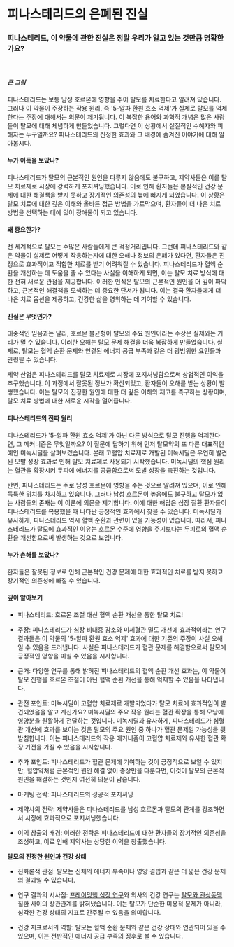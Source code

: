 
# 피나스테리드의 은폐된 진실
### 피나스테리드, 이 약물에 관한 진실은 정말 우리가 알고 있는 것만큼 명확한가요?    
　    
#### ***큰 그림***   
피나스테리드는 보통 남성 호르몬에 영향을 주어 탈모를 치료한다고 알려져 있습니다. 그러나 이 약물이 주장하는 작용 원리, 즉 '5-알파 환원 효소 억제'가 실제로 탈모를 억제한다는 주장에 대해서는 의문이 제기됩니다. 이 복잡한 용어와 과학적 개념은 많은 사람들이 탈모에 대해 체념하게 만들었습니다. 그렇다면 이 상황에서 실질적인 수혜자와 피해자는 누구일까요? 피나스테리드의 진정한 효과와 그 배경에 숨겨진 이야기에 대해 알아봅시다.

#### **누가 이득을 보았나?**   
피나스테리드가 탈모의 근본적인 원인을 다루지 않음에도 불구하고, 제약사들은 이를 탈모 치료제로 시장에 강력하게 포지셔닝했습니다. 이로 인해 환자들은 본질적인 건강 문제에 대한 해결책을 받지 못하고 장기적인 의존성의 늪에 빠지게 되었습니다. 이 상황은 탈모 치료에 대한 깊은 이해와 올바른 접근 방법을 가로막으며, 환자들이 더 나은 치료 방법을 선택하는 데에 있어 장애물이 되고 있습니다.

#### **왜 중요한가?**    
전 세계적으로 탈모는 수많은 사람들에게 큰 걱정거리입니다. 그런데 피나스테리드와 같은 약물이 실제로 어떻게 작용하는지에 대한 오해나 정보의 은폐가 있다면, 환자들은 진정으로 효과적이고 적합한 치료를 받기 어려워질 수 있습니다. 피나스테리드가 혈액 순환을 개선하는 데 도움을 줄 수 있다는 사실을 이해하게 되면, 이는 탈모 치료 방식에 대한 전혀 새로운 관점을 제공합니다. 이러한 인식은 탈모의 근본적인 원인을 더 깊이 파악하고, 근본적인 해결책을 모색하는 데 중요한 단서가 됩니다. 이는 결국 환자들에게 더 나은 치료 옵션을 제공하고, 건강한 삶을 영위하는 데 기여할 수 있습니다.

#### **진실은 무엇인가?**     
대중적인 믿음과는 달리, 호르몬 불균형이 탈모의 주요 원인이라는 주장은 실제와는 거리가 멀 수 있습니다. 이러한 오해는 탈모 문제 해결을 더욱 복잡하게 만들었습니다. 실제로, 탈모는 혈액 순환 문제와 연결된 에너지 공급 부족과 같은 더 광범위한 요인들과 관련될 수 있습니다.

제약 산업은 피나스테리드를 탈모 치료제로 시장에 포지셔닝함으로써 상업적인 이익을 추구했습니다. 이 과정에서 잘못된 정보가 확산되었고, 환자들이 오해를 받는 상황이 발생했습니다. 이는 탈모의 진정한 원인에 대한 더 깊은 이해와 재고를 촉구하는 상황이며, 탈모 치료 방법에 대한 새로운 시각을 열어줍니다.

#### **피나스테리드의 진짜 원리**    
피나스테리드가 '5-알파 환원 효소 억제'가 아닌 다른 방식으로 탈모 진행을 억제한다면, 그 메커니즘은 무엇일까요? 이 질문에 답하기 위해 먼저 탈모약의 또 다른 대표적인 예인 미녹시딜을 살펴보겠습니다. 본래 고혈압 치료제로 개발된 미녹시딜은 우연히 발견된 모발 성장 효과로 인해 탈모 치료제로 사용되기 시작했습니다. 미녹시딜의 핵심 원리는 혈관을 확장시켜 두피에 에너지를 공급함으로써 모발 성장을 촉진하는 것입니다.

반면, 피나스테리드는 주로 남성 호르몬에 영향을 주는 것으로 알려져 있으며, 이로 인해 독특한 위치를 차지하고 있습니다. 그러나 남성 호르몬이 높음에도 불구하고 탈모가 없는 사람들의 존재는 이 이론에 의문을 제기합니다. 이에 대한 해답은 심장 질환 환자들이 피나스테리드를 복용했을 때 나타난 긍정적인 효과에서 찾을 수 있습니다. 미녹시딜과 유사하게, 피나스테리드 역시 혈액 순환과 관련이 있을 가능성이 있습니다. 따라서, 피나스테리드가 탈모에 효과적인 이유는 호르몬 수준에 영향을 주기보다는 두피로의 혈액 순환을 개선함으로써 발생하는 것으로 보입니다.

#### **누가 손해를 보았나?**    
환자들은 잘못된 정보로 인해 근본적인 건강 문제에 대한 효과적인 치료를 받지 못하고 장기적인 의존성에 빠질 수 있습니다.

#### **깊이 알아보기**   

 - 피나스테리드: 호르몬 조절 대신 혈액 순환 개선을 통한 탈모 치료!

- 주장: 피나스테리드가 심장 비대증 감소와 미세혈관 밀도 개선에 효과적이라는 연구 결과들은 이 약물의 '5-알파 환원 효소 억제' 효과에 대한 기존의 주장이 사실 오해일 수 있음을 드러냅니다. 사실은 피나스테리드가 혈관 문제를 해결함으로써 탈모에 긍정적인 영향을 미칠 수 있음을 시사합니다.

- 근거: 다양한 연구를 통해 밝혀진 피나스테리드의 혈액 순환 개선 효과는, 이 약물이 탈모 진행을 호르몬 조절이 아닌 혈액 순환 개선을 통해 억제할 수 있음을 나타냅니다.

- 관전 포인트: 미녹시딜이 고혈압 치료제로 개발되었다가 탈모 치료에 효과적임이 발견되었음을 알고 계신가요? 미녹시딜의 주요 작용 원리는 혈관 확장을 통해 모낭에 영양분을 원활하게 전달하는 것입니다. 미녹시딜과 유사하게, 피나스테리드가 심혈관 개선에 효과를 보이는 것은 탈모의 주요 원인 중 하나가 혈관 문제일 가능성을 뒷받침합니다. 이는 피나스테리드의 작용 메커니즘이 고혈압 치료제와 유사한 혈관 확장 기전을 가질 수 있음을 시사합니다.

- 추가 포인트: 피나스테리드가 혈관 문제에 기여하는 것이 긍정적으로 보일 수 있지만, 혈압약처럼 근본적인 원인 해결 없이 증상만을 다룬다면, 이것이 탈모의 근본적 원인을 해결하는 것인지 여전히 의문이 남습니다.

- 마케팅 전략: 피나스테리드의 성공적 포지셔닝

- 제약사의 전략: 제약사들은 피나스테리드를 남성 호르몬과 탈모의 관계를 강조하면서 시장에 효과적으로 포지셔닝했습니다.

- 이익 창출의 배경: 이러한 전략은 피나스테리드에 대한 환자들의 장기적인 의존성을 조성하고, 이로 인해 제약사는 상당한 이익을 창출했습니다.

**탈모의 진정한 원인과 건강 상태**   
- 진화론적 관점: 탈모는 신체의 에너지 부족이나 영양 결핍과 같은 더 넓은 건강 문제의 결과일 수 있습니다.

- 연구 결과의 시사점: [프레이밍햄 심장 연구](/m04/m0407/m040722)와 의사의 건강 연구는 [탈모와 관상동맥](/m04/m0407/m040721) 질환 사이의 상관관계를 밝혀냈습니다. 이는 탈모가 단순한 미용적 문제가 아니라, 심각한 건강 상태의 지표로 간주될 수 있음을 의미합니다.

- 건강 지표로서의 역할: 탈모는 혈액 순환 문제와 같은 건강 상태와 연관되어 있을 수 있으며, 이는 전반적인 에너지 공급 부족의 징후로 볼 수 있습니다.

<!--stackedit_data:
eyJoaXN0b3J5IjpbMTMzMTM3NzA0NCwxMjE4NjM5NDY4LDIwOT
c1MjQwNjNdfQ==
-->